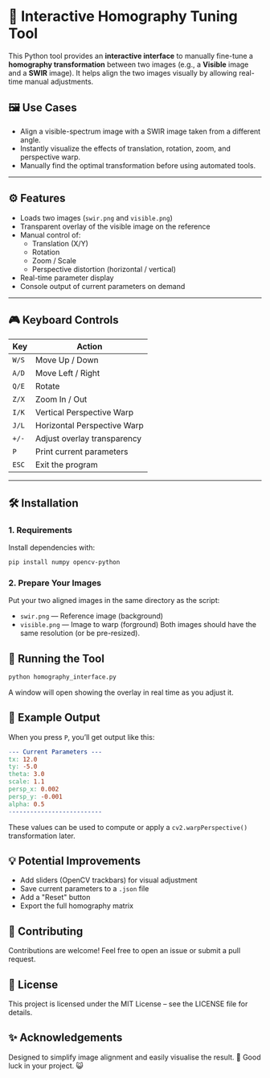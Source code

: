 # 🔧 Interactive Homography Tuning Tool

This Python tool provides an **interactive interface** to manually fine-tune a **homography transformation** between two images (e.g., a **Visible** image and a **SWIR** image). It helps align the two images visually by allowing real-time manual adjustments.

## 🖼️ Use Cases

- Align a visible-spectrum image with a SWIR image taken from a different angle.
- Instantly visualize the effects of translation, rotation, zoom, and perspective warp.
- Manually find the optimal transformation before using automated tools.

---

## ⚙️ Features

- Loads two images (`swir.png` and `visible.png`)
- Transparent overlay of the visible image on the reference
- Manual control of:
  - Translation (X/Y)
  - Rotation
  - Zoom / Scale
  - Perspective distortion (horizontal / vertical)
- Real-time parameter display
- Console output of current parameters on demand

---

## 🎮 Keyboard Controls

| Key | Action |
|-----|--------|
| `W/S` | Move Up / Down |
| `A/D` | Move Left / Right |
| `Q/E` | Rotate |
| `Z/X` | Zoom In / Out |
| `I/K` | Vertical Perspective Warp |
| `J/L` | Horizontal Perspective Warp |
| `+/-` | Adjust overlay transparency |
| `P` | Print current parameters |
| `ESC` | Exit the program |

---

## 🛠️ Installation

### 1. Requirements

Install dependencies with:

```bash
pip install numpy opencv-python
```

### 2. Prepare Your Images
Put your two aligned images in the same directory as the script:
- ```swir.png``` — Reference image (background)
- ```visible.png``` — Image to warp (forground)
Both images should have the same resolution (or be pre-resized).

## 🚀 Running the Tool
```bash
python homography_interface.py
```
A window will open showing the overlay in real time as you adjust it.

## 📝 Example Output
When you press ```P```, you’ll get output like this:
```makefile
--- Current Parameters ---
tx: 12.0
ty: -5.0
theta: 3.0
scale: 1.1
persp_x: 0.002
persp_y: -0.001
alpha: 0.5
--------------------------
```
These values can be used to compute or apply a ```cv2.warpPerspective()``` transformation later.

## 💡 Potential Improvements
- Add sliders (OpenCV trackbars) for visual adjustment
- Save current parameters to a ```.json``` file
- Add a "Reset" button
- Export the full homography matrix

## 🧪 Contributing
Contributions are welcome! Feel free to open an issue or submit a pull request.

## 📄 License
This project is licensed under the MIT License – see the LICENSE file for details.

## ✨ Acknowledgements
Designed to simplify image alignment and easily visualise the result. 🚀
Good luck in your project. 😺